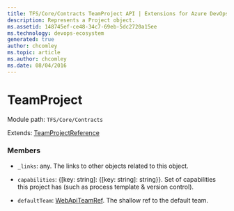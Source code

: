 ```yaml
---
title: TFS/Core/Contracts TeamProject API | Extensions for Azure DevOps Services
description: Represents a Project object.
ms.assetid: 148745ef-ce48-34c7-69eb-5dc2720a15ee
ms.technology: devops-ecosystem
generated: true
author: chcomley
ms.topic: article
ms.author: chcomley
ms.date: 08/04/2016
---
```


# TeamProject

Module path: `TFS/Core/Contracts`

Extends: [TeamProjectReference](../../../TFS/DistributedTask/Contracts/TeamProjectReference.md)

### Members

- `_links`: any. The links to other objects related to this object.

- `capabilities`: {[key: string]: {[key: string]: string}}. Set of capabilities this project has (such as process template &amp; version control).

- `defaultTeam`: [WebApiTeamRef](../../../TFS/Core/Contracts/WebApiTeamRef.md). The shallow ref to the default team.
